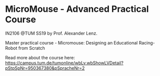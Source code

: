 # MicroMouse - Advanced Practical Course

IN2106 @TUM SS19 by Prof. Alexander Lenz.

Master practical course - Micromouse: Designing an Educational Racing-Robot from Scratch

Read more about the course here: https://campus.tum.de/tumonline/wbLv.wbShowLVDetail?pStpSpNr=950367380&pSpracheNr=2
